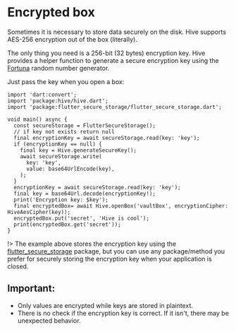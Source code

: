 # Encrypted box

Sometimes it is necessary to store data securely on the disk. Hive supports AES-256 encryption out of the box \(literally\).

The only thing you need is a 256-bit \(32 bytes\) encryption key. Hive provides a helper function to generate a secure encryption key using the [Fortuna](https://en.wikipedia.org/wiki/Fortuna_%28PRNG%29) random number generator.

Just pass the key when you open a box:

```dart:dart:400px
import 'dart:convert';
import 'package:hive/hive.dart';
import 'package:flutter_secure_storage/flutter_secure_storage.dart';

void main() async {
  const secureStorage = FlutterSecureStorage();
  // if key not exists return null
  final encryptionKey = await secureStorage.read(key: 'key');
  if (encryptionKey == null) {
    final key = Hive.generateSecureKey();
    await secureStorage.write(
      key: 'key',
      value: base64UrlEncode(key),
    );
  }
  encryptionKey = await secureStorage.read(key: 'key');
  final key = base64Url.decode(encryptionKey!);
  print('Encryption key: $key');
  final encryptedBox= await Hive.openBox('vaultBox', encryptionCipher: HiveAesCipher(key));
  encryptedBox.put('secret', 'Hive is cool');
  print(encryptedBox.get('secret'));
}
```


!> The example above stores the encryption key using the [flutter\_secure\_storage](https://pub.dev/packages/flutter_secure_storage) package, but you can use any package/method you prefer for securely storing the encryption key when your application is closed.


## Important:
* Only values are encrypted while keys are stored in plaintext.
* There is no check if the encryption key is correct. If it isn't, there may be unexpected behavior.



